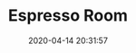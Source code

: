 ---
date: "2020-04-14 20:31:57"
title: "Espresso Room"
address: "Level 1, Gateway Building 1 Macquarie Place, Circular Quay, 2000"
city: "Sydney"
voucher_link: "https://heyyou.com.au/restaurant/3723/espresso-room"
delivery_link: ""
image: "https://theespressoroom.com.au/wp-content/uploads/2019/06/Espresso-Room-248.jpg.webp"
---
